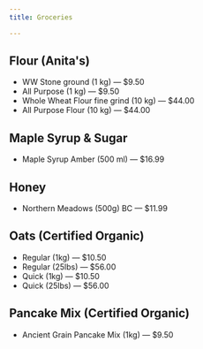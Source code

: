 ```yaml
---
title: Groceries

---
```

## Flour (Anita's)

* WW Stone ground (1 kg) — $9.50
* All Purpose (1 kg) — $9.50
* Whole Wheat Flour fine grind (10 kg) — $44.00
* All Purpose Flour (10 kg) — $44.00

## Maple Syrup & Sugar

* Maple Syrup Amber (500 ml) — $16.99

## Honey

* Northern Meadows (500g)  BC — $11.99

## Oats (Certified Organic)

* Regular (1kg) — $10.50
* Regular (25lbs) — $56.00
* Quick (1kg) — $10.50
* Quick (25lbs) — $56.00

## Pancake Mix (Certified Organic)

* Ancient Grain Pancake Mix (1kg) — $9.50